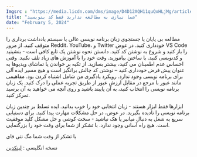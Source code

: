 ```yaml
---
Imgsrc : "https://media.licdn.com/dms/image/D4D12AQH11quQxHLjMg/article-cover_image-shrink_720_1280/0/1707157947811?e=1715212800&v=beta&t=iMF0OChXxfBAny69tZmG_eLfIcNqTLv4HK9ydemTTNI"
title: "شما نیازی به مطالعه ندارید فقط کد بنویسید"
date: "February 5, 2024"
---
```


مطالعه بی پایان یا جستجوی زبان برنامه نویسی عالی یا سیستم یادداشت برداری را متوقف کنید. از مرور Reddit، YouTube، و Twitter خودداری کنید. در عوض VS Code را باز کنید و شروع به نوشتن کد کنید. دانستن نحوه نوشتن یک تابع کافی است - بنشینید و کدنویسی کنید. با ساختن بیاموزید. وقت خود را با آموزش های زیاد تلف نکنید. وقتی احساس عدم اطمینان می کنید، بیشتر بسازید. از تکیه بر خواندن یا تماشای ویدیوها به عنوان پیش فرض خودداری کنید – نوشتن کد چالش برانگیز است و هیچ مسیر ایده آلی برای برنامه نویسی وجود ندارد. رویکرد یادگیری من شامل اشتباه کردن بود. مفاهیمی مانند عبور با مرجع در مقابل ارزش عبور از طریق تجربه عملی را درک کنید. یک زبان برنامه نویسی را انتخاب کنید، به آن پایبند باشید و روی آنچه می خواهید به آن برسید تمرکز کنید.

ابزارها فقط ابزار هستند - زبان انتخابی خود را خوب بدانید. ایده تسلط بر چندین زبان برنامه نویسی را نادیده بگیرید. در عوض، در حل مشکلات مهارت پیدا کنید. برای دستیابی سریع به شغل به دنبال میانبر یا هک نباشید - سخت کوشی و حل مشکل کلید موفقیت است. هیچ راه آسانی وجود ندارد. با تشکر از شما برای وقت خود را بزرگنمایی.

با تشکر از وقت شما مگ نتی فای


<div id="pos-article-display-94407"></div>


نسخه انگلیسی :‌ [ لینکدین ](https://www.linkedin.com/pulse/you-dont-need-studying-just-write-code-homayoun-mohammadi-zgtqf/?trackingId=6J4n51IxS7OaI5mFhJ8Szg%3D%3D)